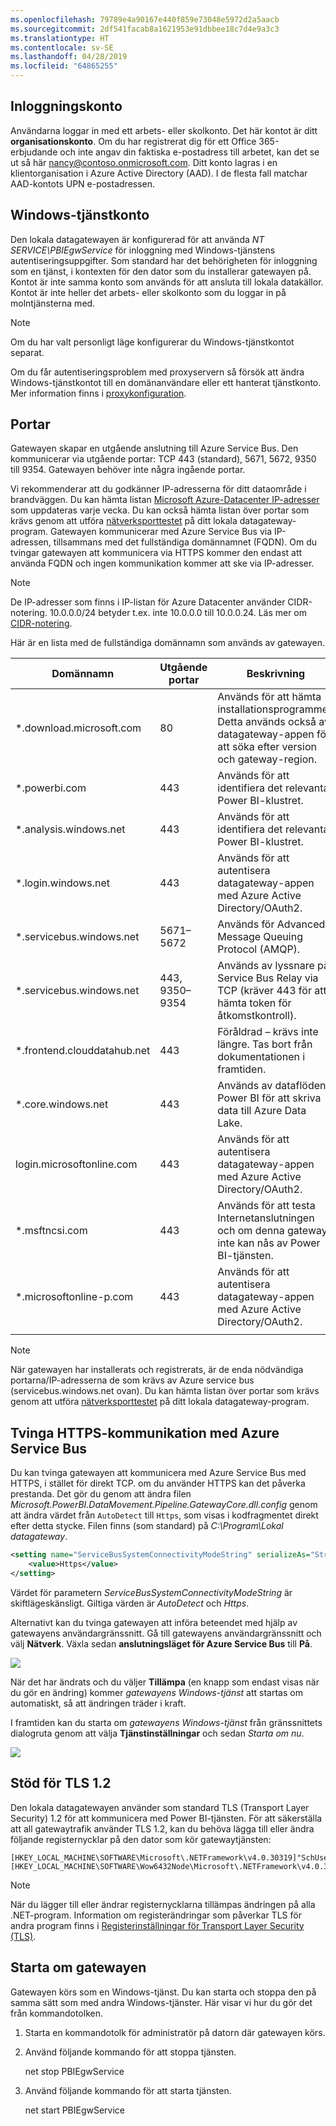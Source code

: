 ```yaml
---
ms.openlocfilehash: 79789e4a90167e440f859e73048e5972d2a5aacb
ms.sourcegitcommit: 2df541facab8a1621953e91dbbee18c7d4e9a3c3
ms.translationtype: HT
ms.contentlocale: sv-SE
ms.lasthandoff: 04/28/2019
ms.locfileid: "64865255"
---
```

## <a name="sign-in-account"></a>Inloggningskonto

Användarna loggar in med ett arbets- eller skolkonto. Det här kontot är ditt **organisationskonto**. Om du har registrerat dig för ett Office 365-erbjudande och inte angav din faktiska e-postadress till arbetet, kan det se ut så här nancy@contoso.onmicrosoft.com. Ditt konto lagras i en klientorganisation i Azure Active Directory (AAD). I de flesta fall matchar AAD-kontots UPN e-postadressen.

## <a name="windows-service-account"></a>Windows-tjänstkonto

Den lokala datagatewayen är konfigurerad för att använda *NT SERVICE\PBIEgwService* för inloggning med Windows-tjänstens autentiseringsuppgifter. Som standard har det behörigheten för inloggning som en tjänst, i kontexten för den dator som du installerar gatewayen på. Kontot är inte samma konto som används för att ansluta till lokala datakällor. Kontot är inte heller det arbets- eller skolkonto som du loggar in på molntjänsterna med.

> [!NOTE]
> Om du har valt personligt läge konfigurerar du Windows-tjänstkontot separat.

Om du får autentiseringsproblem med proxyservern så försök att ändra Windows-tjänstkontot till en domänanvändare eller ett hanterat tjänstkonto. Mer information finns i [proxykonfiguration](../service-gateway-proxy.md#changing-the-gateway-service-account-to-a-domain-user).

## <a name="ports"></a>Portar

Gatewayen skapar en utgående anslutning till Azure Service Bus. Den kommunicerar via utgående portar: TCP 443 (standard), 5671, 5672, 9350 till 9354.  Gatewayen behöver inte några ingående portar.

Vi rekommenderar att du godkänner IP-adresserna för ditt dataområde i brandväggen. Du kan hämta listan [Microsoft Azure-Datacenter IP-adresser](https://www.microsoft.com/download/details.aspx?id=41653) som uppdateras varje vecka. Du kan också hämta listan över portar som krävs genom att utföra [nätverksporttestet](../service-gateway-onprem-tshoot.md#network-ports-test) på ditt lokala datagateway-program. Gatewayen kommunicerar med Azure Service Bus via IP-adressen, tillsammans med det fullständiga domännamnet (FQDN). Om du tvingar gatewayen att kommunicera via HTTPS kommer den endast att använda FQDN och ingen kommunikation kommer att ske via IP-adresser.


> [!NOTE]
> De IP-adresser som finns i IP-listan för Azure Datacenter använder CIDR-notering. 10.0.0.0/24 betyder t.ex. inte 10.0.0.0 till 10.0.0.24. Läs mer om [CIDR-notering](http://whatismyipaddress.com/cidr).

Här är en lista med de fullständiga domännamn som används av gatewayen.

| Domännamn | Utgående portar | Beskrivning |  |
|-----------------------------|----------------|--------------------------------------------------------------------------------------------------------------------|---|
| *.download.microsoft.com | 80 | Används för att hämta installationsprogrammet. Detta används också av datagateway-appen för att söka efter version och gateway-region. |  |
| *.powerbi.com | 443 | Används för att identifiera det relevanta Power BI-klustret. |  |
| *.analysis.windows.net | 443 | Används för att identifiera det relevanta Power BI-klustret. |  |
| *.login.windows.net | 443 | Används för att autentisera datagateway-appen med Azure Active Directory/OAuth2. |  |
| *.servicebus.windows.net | 5671–5672 | Används för Advanced Message Queuing Protocol (AMQP). |  |
| *.servicebus.windows.net | 443, 9350–9354 | Används av lyssnare på Service Bus Relay via TCP (kräver 443 för att hämta token för åtkomstkontroll). |  |
| *.frontend.clouddatahub.net | 443 | Föråldrad – krävs inte längre. Tas bort från dokumentationen i framtiden. |  |
| *.core.windows.net | 443 | Används av dataflöden i Power BI för att skriva data till Azure Data Lake. |  |
| login.microsoftonline.com | 443 | Används för att autentisera datagateway-appen med Azure Active Directory/OAuth2. |  |
| *.msftncsi.com | 443 | Används för att testa Internetanslutningen och om denna gateway inte kan nås av Power BI-tjänsten. |  |
| *.microsoftonline-p.com | 443 | Används för att autentisera datagateway-appen med Azure Active Directory/OAuth2. |  |
| | |

> [!NOTE]
> När gatewayen har installerats och registrerats, är de enda nödvändiga portarna/IP-adresserna de som krävs av Azure service bus (servicebus.windows.net ovan). Du kan hämta listan över portar som krävs genom att utföra [nätverksporttestet](../service-gateway-onprem-tshoot.md#network-ports-test) på ditt lokala datagateway-program.

## <a name="forcing-https-communication-with-azure-service-bus"></a>Tvinga HTTPS-kommunikation med Azure Service Bus

Du kan tvinga gatewayen att kommunicera med Azure Service Bus med HTTPS, i stället för direkt TCP. om du använder HTTPS kan det påverka prestanda. Det gör du genom att ändra filen *Microsoft.PowerBI.DataMovement.Pipeline.GatewayCore.dll.config* genom att ändra värdet från `AutoDetect` till `Https`, som visas i kodfragmentet direkt efter detta stycke. Filen finns (som standard) på *C:\Program\Lokal datagateway*.

```xml
<setting name="ServiceBusSystemConnectivityModeString" serializeAs="String">
    <value>Https</value>
</setting>
```

Värdet för parametern *ServiceBusSystemConnectivityModeString* är skiftlägeskänsligt. Giltiga värden är *AutoDetect* och *Https*.

Alternativt kan du tvinga gatewayen att införa beteendet med hjälp av gatewayens användargränssnitt. Gå till gatewayens användargränssnitt och välj **Nätverk**. Växla sedan **anslutningsläget för Azure Service Bus** till **På**.

![](./media/gateway-onprem-accounts-ports-more/gw-onprem_01.png)

När det har ändrats och du väljer **Tillämpa** (en knapp som endast visas när du gör en ändring) kommer *gatewayens Windows-tjänst* att startas om automatiskt, så att ändringen träder i kraft.

I framtiden kan du starta om *gatewayens Windows-tjänst* från gränssnittets dialogruta genom att välja **Tjänstinställningar** och sedan *Starta om nu*.

![](./media/gateway-onprem-accounts-ports-more/gw-onprem_02.png)

## <a name="support-for-tls-12"></a>Stöd för TLS 1.2

Den lokala datagatewayen använder som standard TLS (Transport Layer Security) 1.2 för att kommunicera med Power BI-tjänsten. För att säkerställa att all gatewaytrafik använder TLS 1.2, kan du behöva lägga till eller ändra följande registernycklar på den dator som kör gatewaytjänsten:

```
[HKEY_LOCAL_MACHINE\SOFTWARE\Microsoft\.NETFramework\v4.0.30319]"SchUseStrongCrypto"=dword:00000001
[HKEY_LOCAL_MACHINE\SOFTWARE\Wow6432Node\Microsoft\.NETFramework\v4.0.30319]"SchUseStrongCrypto"=dword:00000001
```

> [!NOTE]
> När du lägger till eller ändrar registernycklarna tillämpas ändringen på alla .NET-program. Information om registerändringar som påverkar TLS för andra program finns i [Registerinställningar för Transport Layer Security (TLS)](https://docs.microsoft.com/windows-server/security/tls/tls-registry-settings).

## <a name="how-to-restart-the-gateway"></a>Starta om gatewayen

Gatewayen körs som en Windows-tjänst. Du kan starta och stoppa den på samma sätt som med andra Windows-tjänster. Här visar vi hur du gör det från kommandotolken.

1. Starta en kommandotolk för administratör på datorn där gatewayen körs.
2. Använd följande kommando för att stoppa tjänsten.
   
   net stop PBIEgwService
3. Använd följande kommando för att starta tjänsten.
   
   net start PBIEgwService

